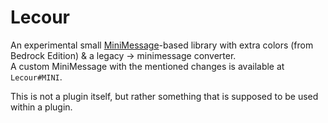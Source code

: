 # Lecour

An experimental small [MiniMessage](https://docs.advntr.dev/minimessage/)-based library with extra colors (from Bedrock Edition) & a legacy -> minimessage converter.  
A custom MiniMessage with the mentioned changes is available at `Lecour#MINI`.

This is not a plugin itself, but rather something that is supposed to be used within a plugin.
